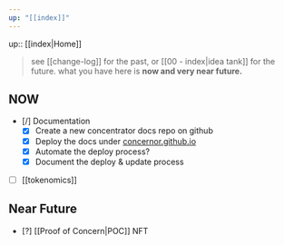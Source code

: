 ```yaml
---
up: "[[index]]"
---
```

up:: [[index|Home]]


> see [[change-log]] for the past, or  [[00 - index|idea tank]] for the future. what you have here is **now and very near future.**

## NOW

- [/] Documentation
	- [x] Create a new concentrator docs repo on github
	- [x] Deploy the docs under [concernor.github.io](https://concernor.github.io/docs)
	- [x] Automate the deploy process?
	- [x] Document the deploy & update process

- [ ] [[tokenomics]]
## Near Future

- [?] [[Proof of Concern|POC]] NFT
